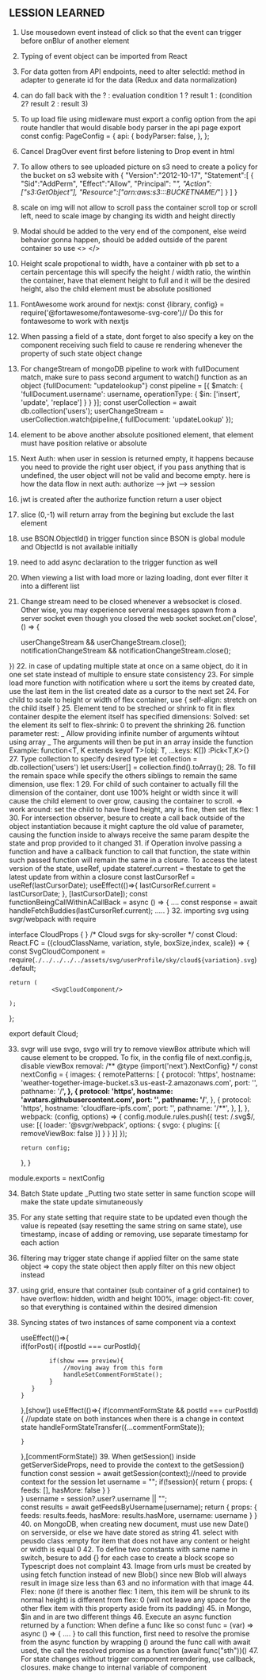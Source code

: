 ## LESSION LEARNED


1. Use mousedown event instead of click so that the event can trigger before onBlur of another element
2. Typing of event object can be imported from React
3. For data gotten from API endpoints, need to alter selectId: method in adapter to generate id for the data (Redux and data normalization)
4. can do fall back with the ? : evaluation condition 1 ? result 1 : (condition 2? result 2 : result 3)
5. To up load file using midleware must export a config option from the api route handler that would disable body parser in the api page
export const config: PageConfig = {
    api: {
        bodyParser: false,
    },
};

6. Cancel DragOver event first before listening to Drop event in html

7. To allow others to see uploaded picture on s3 need to create a policy for the bucket on s3 website with
{
  "Version":"2012-10-17",
  "Statement":[
    {
      "Sid":"AddPerm",
      "Effect":"Allow",
      "Principal": "*",
      "Action":["s3:GetObject"],
      "Resource":["arn:aws:s3:::BUCKETNAME/*"]
    }
  ]
}
8. scale on img will not allow to scroll pass the container scroll top or scroll left, need to scale image by changing its width and height directly
9. Modal should be added to the very end of the component, else weird behavior gonna happen, should be added outside of the parent container so use <> </>
10. Height scale propotional to width, have a container with pb set to a certain percentage this will specify the height /  width ratio, the winthin the container, have that element height to full and it will be the desired height, also the child element must be absolute positioned
11. FontAwesome work around for nextjs:
const {library, config} = require('@fortawesome/fontawesome-svg-core')// Do this for fontawesome to work with nextjs
12. When passing a field of a state, dont forget to also specify a key on the component receiving such field to cause re rendering whenever the property of such state object change
13. For changeStream of mongoDB pipeline to work with fullDocument match, make sure to pass second argument to watch() function as an object {fullDocument: "updatelookup"}
const pipeline = [{
          $match: {
            'fullDocument.username': username,
            operationType: {
              $in: ['insert', 'update', 'replace']
            }
          }
      }];
        const userCollection = await db.collection('users');
        userChangeStream = userCollection.watch(pipeline,{ fullDocument: 'updateLookup' });
14. element to be above another absolute positioned element, that element must have position relative or absolute
15. Next Auth: when user in session is returned empty, it happens because you need to provide the right user object, if you pass anything that is undefined, the user object will not be valid and become empty. here is how the data flow in next auth: authorize --> jwt --> session
16. jwt is created after the authorize function return a user object
17. slice (0,-1) will return array from the begining but exclude the last element
18. use BSON.ObjectId() in trigger function since BSON is global module and ObjectId is not available initially
19. need to add async declaration to the trigger function as well
20. When viewing a list with load more or lazing loading, dont ever filter it into a different list 
21. Change stream need to be closed whenever a websocket is closed. Other wise, you may experience serveral messages spawn from a server socket even though you closed the web socket
socket.on('close', () => {

      userChangeStream && userChangeStream.close();
      notificationChangeStream && notificationChangeStream.close();
    
  })
22. in case of updating multiple state at once on a same object, do it in one set state instead of multiple to ensure state consistency
23. For simple load more function with notification where u sort the items by created date, use the last item in the list created date as a cursor to the next set
24. For child to scale to height or width of flex container, use {
    self-align: stretch on the child itself
  }
25. Element tend to be streched or shrink to fit in flex container despite the element itself has specified dimensions:
Solved: set the element its self to flex-shrink: 0 to prevent the shrinking
26. function parameter rest:
_ Allow providing infinite number of arguments wihtout using array
_ The arguments will then be put in an array inside the function
Example: function<T, K extends keyof T>(obj: T, ...keys: K[]) :Pick<T,K>{}
27. Type collection to specify desired type
let collection = db.collection<User>('users')
let users:User[] = collection.find().toArray();
28. To fill the remain space while specify the others siblings to remain the same dimension, use flex: 1
29. For child of such container to actually fill the dimension of the container, dont use 100% height or width since it will cause the child element to over grow, causing the container to scroll.
=> work around: set the child to have fixed height, any is fine, then set its flex: 1
30. For intersection observer, besure to create a call back outside of the object instantiation because it might capture the old value of parameter, causing the function inside to always receive the same param despite the state and prop provided to it changed
31. if Operation involve passing a function and have a callback function to call that function, the state within such passed function will remain the same in a closure. To access the latest version of the state, useRef, update stateref.current = thestate to get the latest update from within a closure
const lastCursorRef =  useRef<Date>(lastCursorDate);
useEffect(()=>{
    lastCursorRef.current = lastCursorDate;
}, [lastCursorDate]);
const functionBeingCallWithinACallBack = async () => {
    ....
    const response = await handleFetchBuddies(lastCursorRef.current);
    .....
}
32. importing svg using svgr/webpack with require 

interface CloudProps {
}
/* 
    Cloud svgs for sky-scroller
*/
const Cloud: React.FC<CloudProps> = ({cloudClassName, variation, style,  boxSize,index, scale}) => {
    const SvgCloudComponent = require(`./../../../../assets/svg/userProfile/sky/cloud${variation}.svg`).default;

    return (
                <SvgCloudComponent/>

    );
};

export default Cloud;

33. svgr will use svgo, svgo will try to remove viewBox attribute which will cause element to be cropped. To fix, in the config file of next.config.js, disable viewBox removal:
/** @type {import('next').NextConfig} */
const nextConfig = {
    images: {
        remotePatterns: [
          {
            protocol: 'https',
            hostname: 'weather-together-image-bucket.s3.us-east-2.amazonaws.com',
            port: '',
            pathname: '/**',
          },
          {
            protocol: 'https',
            hostname: 'avatars.githubusercontent.com',
            port: '',
            pathname: '/**',
          },
          {
            protocol: 'https',
            hostname: 'cloudflare-ipfs.com',
            port: '',
            pathname: '/**',
          },
        ],
      },
      webpack: (config, options) => {
        config.module.rules.push({
            test: /\.svg$/,
            use: [{
              loader: '@svgr/webpack',
              options: {
                 svgo: {
                    plugins: [{
                       removeViewBox: false
                    }]
                 }
              }
           }]
        });

        return config;
    },
}

module.exports = nextConfig

34. Batch State update
_Putting two state setter in same function scope will make the state update simutaneously

35. For any state setting that require state to be updated even though the value is repeated (say resetting the same string on same state), use timestamp, incase of adding or removing, use separate timestamp for each action

36. filtering may trigger state change if applied filter on the same state object
=> copy the state object then apply filter on this new object instead

37. using grid, ensure that container (sub container of a grid container) to have overflow: hidden, width and height 100%, image: object-fit: cover, so that everything is contained within the desired dimension

38. Syncing states of two instances of same component via a context

    useEffect(()=>{        
        if(forPost){ 
           if(postId === curPostId){

                if(show === preview){
                    //moving away from this form
                    handleSetCommentFormState();
                } 
           }
        }
    },[show])
    useEffect(()=>{
        if(commentFormState && postId === curPostId){
           //update state on both instances when there is a change in context state
            handleFormStateTransfer({...commentFormState});
          
        }
    },[commentFormState])
    39. When getSession() inside getServerSideProps, need to provide the context to the getSession() function
    const session = await getSession(context);//need to provide context for the session
   let username = "";
   if(!session){
         return {
              props: {
                feeds: [],
                hasMore: false
              }
         }     
   }
    username = session?.user?.username || "";   
    const results = await getFeedsByUsername(username);
    return {
        props: {
            feeds: results.feeds,
            hasMore: results.hasMore,
            username: username
        }
    }
    40. on MongoDB, when creating new document, must use new Date() on serverside, or else we have date stored as string
    41. select with peusdo class :empty for item that does not have any content or height or width is equal 0
    42. To define two constants with same name in switch, besure to add {} for each case to create a block scope so Typescript does not complaint
    43. Image from urls must be created by using fetch function instead of new Blob() since new Blob will always result in image size less than 63 and no information with that image
    44. Flex: none (if there is another flex: 1 item, this item will be shrunk to its normal height) is different from flex: 0 (will not leave any space for the other flex item with this property aside from its padding)
    45. in Mongo, $in and in are two different things
    46. Execute an async function returned by a function:
    When define a func like so const func = (var) => async () => {
      ....
    }
    to call this function, first need to resolve the promise from the async function by wrapping () around the func call with await used, the call the resolved promise as a function (await func("sth"))()
    47. For state changes without trigger component rerendering, use callback, closures. make change to internal variable of component
